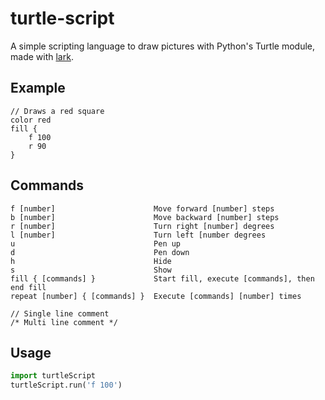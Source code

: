 # turtle-script
A simple scripting language to draw pictures with Python's Turtle module, made with [lark](https://github.com/lark-parser/lark).

## Example
```
// Draws a red square
color red
fill {
    f 100
    r 90
}
```
## Commands
```
f [number]                      Move forward [number] steps
b [number]                      Move backward [number] steps
r [number]                      Turn right [number] degrees
l [number]                      Turn left [number degrees
u                               Pen up
d                               Pen down
h                               Hide
s                               Show
fill { [commands] }             Start fill, execute [commands], then end fill
repeat [number] { [commands] }  Execute [commands] [number] times

// Single line comment
/* Multi line comment */
```
## Usage
```python
import turtleScript
turtleScript.run('f 100')
```
